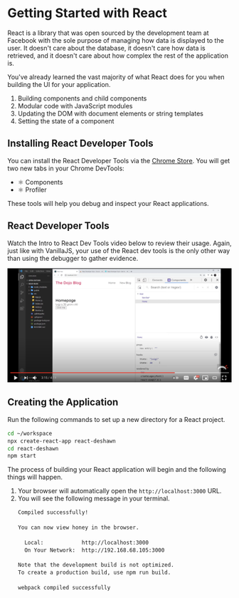 # Getting Started with React

React is a library that was open sourced by the development team at Facebook with the sole purpose of managing how data is displayed to the user. It doesn't care about the database, it doesn't care how data is retrieved, and it doesn't care about how complex the rest of the application is.

You've already learned the vast majority of what React does for you when building the UI for your application.

1. Building components and child components
1. Modular code with JavaScript modules
1. Updating the DOM with document elements or string templates
1. Setting the state of a component

## Installing React Developer Tools

You can install the React Developer Tools via the [Chrome Store](https://chrome.google.com/webstore/detail/react-developer-tools/fmkadmapgofadopljbjfkapdkoienihi).
You will get two new tabs in your Chrome DevTools:

* ⚛️ Components
* ⚛️ Profiler

These tools will help you debug and inspect your React applications.

## React Developer Tools

Watch the Intro to React Dev Tools video below to review their usage. Again, just like with VanillaJS, your use of the React dev tools is the only other way than using the debugger to gather evidence.

[<img src="./images/react-dev-tools-video.png" />](https://www.youtube.com/watch?v=rb1GWqCJid4)

## Creating the Application

Run the following commands to set up a new directory for a React project.

```sh
cd ~/workspace
npx create-react-app react-deshawn
cd react-deshawn
npm start
```

The process of building your React application will begin and the following things will happen.

1. Your browser will automatically open the `http://localhost:3000` URL.
1. You will see the following message in your terminal.
    ```sh
    Compiled successfully!

    You can now view honey in the browser.

      Local:            http://localhost:3000
      On Your Network:  http://192.168.68.105:3000

    Note that the development build is not optimized.
    To create a production build, use npm run build.

    webpack compiled successfully
    ```
